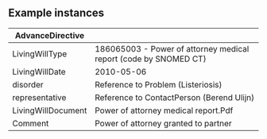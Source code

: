 ## Example instances

| AdvanceDirective     |                   |
|-----------------------|-------------------|
| LivingWillType      | 186065003 - Power of attorney medical report (code by SNOMED CT)  |
| LivingWillDate      | 2010-05-06 |
| disorder              | Reference to Problem (Listeriosis) |
| representative        | Reference to ContactPerson (Berend Ulijn) |
| LivingWillDocument  | Power of attorney medical report.Pdf  |
| Comment               | Power of attorney granted to partner |


